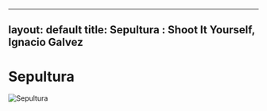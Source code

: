 
---
layout: default
title: Sepultura : Shoot It Yourself, Ignacio Galvez
---

# Sepultura

![Sepultura](http://assets.farmhouse.co/publishing/1-shoot-it-yourself/images/sepultura-1.jpg)
